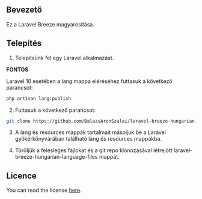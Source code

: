 ## Bevezető

Ez a Laravel Breeze magyarosítása.

## Telepítés

1. Telepítsünk fel egy Laravel alkalmazást.

**FONTOS**

Laravel 10 esetében a lang mappa eléréséhez futtasuk a következő parancsot:

```bash
php artisan lang:publish
```

2. Futtasuk a következő parancsot: 

```bash
git clone https://github.com/BalazsAronSzalai/laravel-breeze-hungarian-language-files.git 
```

3. A lang és resources mappák tartalmait másoljuk be a Laravel gyökérkönyvárában található lang és resources mappákba.

4. Töröljük a felesleges fájlokat és a git repo klónozásával létrejött laravel-breeze-hungarian-language-files mappát.

## Licence

You can read the license [here](https://github.com/BalazsAronSzalai/laravel-breeze-hungarian-language-files/blob/master/LICENSE).